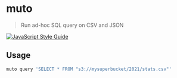 # muto

> Run ad-hoc SQL query on CSV and JSON

[//]: # (![tests]&#40;https://github.com/hawyar/muto/actions/workflows/test.yml/badge.svg&#41;)
[![JavaScript Style Guide](https://img.shields.io/badge/code_style-standard-brightgreen.svg)](https://standardjs.com)

## Usage

```bash
muto query 'SELECT * FROM "s3://mysuperbucket/2021/stats.csv"'
```
